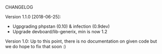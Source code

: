 CHANGELOG


Version 1.1.0 [2018-06-25]:
 - Ugpgrading phpstan (0.10) & infection (0.9dev)
 - Upgrade devboard/lib-generix, min is now 1.2


Version 1.0: Up to this point, there is no documentation on given code but we do hope to fix that soon :)

